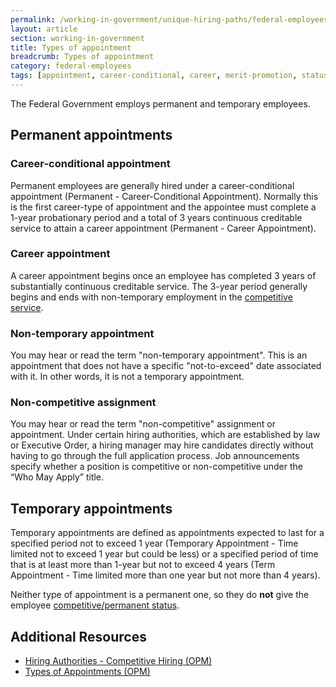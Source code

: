 ```yaml
---
permalink: /working-in-government/unique-hiring-paths/federal-employees/types-of-appointment/
layout: article
section: working-in-government
title: Types of appointment
breadcrumb: Types of appointment
category: federal-employees
tags: [appointment, career-conditional, career, merit-promotion, status, eligibility, federal employee]
---
```


The Federal Government employs permanent and temporary employees.

## Permanent appointments

### Career-conditional appointment

Permanent employees are generally hired under a career-conditional appointment (Permanent - Career-Conditional Appointment). Normally this is the first career-type of appointment and the appointee must complete a 1-year probationary period and a total of 3 years continuous creditable service to attain a career appointment (Permanent - Career Appointment).

### Career appointment

A career appointment begins once an employee has completed 3 years of substantially continuous creditable service. The 3-year period generally begins and ends with non-temporary employment in the [competitive service](../../../service/).

### Non-temporary appointment

You may hear or read the term "non-temporary appointment". This is an appointment that does not have a specific "not-to-exceed" date associated with it. In other words, it is not a temporary appointment.

### Non-competitive assignment

You may hear or read the term "non-competitive" assignment or appointment. Under certain hiring authorities, which are established by law or Executive Order, a hiring manager may hire candidates directly without having to go through the full application process. Job announcements specify whether a position is competitive or non-competitive under the “Who May Apply” title.

## Temporary appointments

Temporary appointments are defined as appointments expected to last for a specified period not to exceed 1 year (Temporary Appointment - Time limited not to exceed 1 year but could be less) or a specified period of time that is at least more than 1-year but not to exceed 4 years (Term Appointment - Time limited more than one year but not more than 4 years).

Neither type of appointment is a permanent one, so they do **not** give the employee [competitive/permanent status](../../../service/).

## Additional Resources

* [Hiring Authorities - Competitive Hiring (OPM)](https://www.opm.gov/policy-data-oversight/hiring-authorities/competitive-hiring/)
* [Types of Appointments (OPM)](https://www.opm.gov/policy-data-oversight/hiring-authorities/competitive-hiring/#url=Types-of-Appointments)
